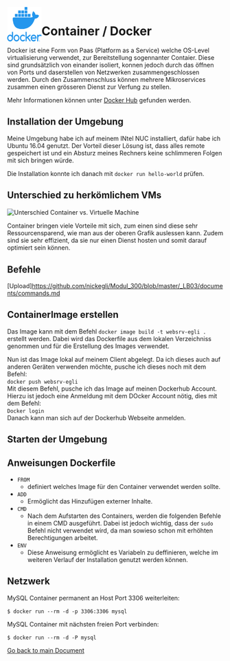 <img align="left" width="80" height="80" src="./img/../../img/docker-logo1.png" alt="Docker Logo">

# Container / Docker
Docker ist eine Form von Paas (Platform as a Service) welche OS-Level virtualisierung verwendet, zur Bereitstellung sogennanter Contaier. Diese sind grundsätzlich von einander isoliert, konnen jedoch durch das öffnen von Ports und daserstellen von Netzwerken zusammengeschlossen werden. Durch den Zusammenschluss können mehrere Mikroservices zusammen einen grösseren Dienst zur Verfung zu stellen.

Mehr Informationen können unter [Docker Hub](https://hub.docker.com/) gefunden werden.

## Installation der Umgebung
Meine Umgebung habe ich auf meinem INtel NUC installiert, dafür habe ich Ubuntu 16.04 genutzt. Der Vorteil dieser Lösung ist, dass alles remote gespeichert ist und ein Absturz meines Rechners keine schlimmeren Folgen mit sich bringen würde.

Die Installation konnte ich danach mit `docker run hello-world` prüfen.

## Unterschied zu herkömlichem VMs
<img align="center" width="" height="" src="https://github.com/nickegli/Modul_300/blob/master/img/unterschiede.png" alt="Unterschied Container vs. Virtuelle Machine">

Container bringen viele Vorteile mit sich, zum einen sind diese sehr Ressourcensparend, wie man aus der oberen Grafik auslessen kann. Zudem sind sie sehr effizient, da sie nur einen Dienst hosten und somit darauf optimiert sein können.

## Befehle
[Upload]https://github.com/nickegli/Modul_300/blob/master/_LB03/documents/commands.md

## ContainerImage erstellen
Das Image kann mit dem Befehl `docker image build -t websrv-egli .` erstellt werden. Dabei wird das Dockerfile aus dem lokalen Verzeichniss genommen und für die Erstellung des Images verwendet.

Nun ist das Image lokal auf meinem Client abgelegt. Da ich dieses auch auf anderen Geräten verwenden möchte, pusche ich dieses noch mit dem Befehl:  
`docker push websrv-egli`  
Mit diesem Befehl, pusche ich das Image auf meinen Dockerhub Account. Hierzu ist jedoch eine Anmeldung mit dem DOcker Account nötig, dies mit dem Befehl:  
`Docker login`  
Danach kann man sich auf der Dockerhub Webseite anmelden.

## Starten der Umgebung

## Anweisungen Dockerfile
* `FROM`
  * definiert welches Image für den Container verwendet werden sollte.
* `ADD`
  * Ermöglicht das Hinzufügen externer Inhalte.
* `CMD`
  * Nach dem Aufstarten des Containers, werden die folgenden Befehle in einem CMD ausgeführt. Dabei ist jedoch wichtig, dass der `sudo` Befehl nicht verwendet wird, da man sowieso schon mit erhöhten Berechtigungen arbeitet.
* `ENV`
  * Diese Anweisung ermöglicht es Variabeln zu deffinieren, welche im weiteren Verlauf der Installation genutzt werden können.

##  Netzwerk

MySQL Container permanent an Host Port 3306 weiterleiten:

```
$ docker run --rm -d -p 3306:3306 mysql
```

MySQL Container mit nächsten freien Port verbinden:

```
$ docker run --rm -d -P mysql
```






[Go back to main Document](https://github.com/Daddey69/Modul_300/blob/master/README.md)